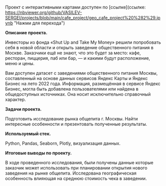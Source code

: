 Проект с интерактивными картами доступен по [ссылке](ссылке: https://nbviewer.org/github/VASILEV-SERGEI/projects/blob/main/cafe_project/geo_cafe_project%20%282%29.ipynb "Нажми для перехода")


**Описание проекта.**

Инвесторы из фонда «Shut Up and Take My Money» решили попробовать себя в новой области и открыть заведение общественного питания в Москве. Заказчики ещё не знают, что это будет за место: кафе, ресторан, пиццерия, паб или бар, — и какими будут расположение, меню и цены.


Вам доступен датасет с заведениями общественного питания Москвы, составленный на основе данных сервисов Яндекс Карты и Яндекс Бизнес на лето 2022 года. Информация, размещённая в сервисе Яндекс Бизнес, могла быть добавлена пользователями или найдена в общедоступных источниках. Она носит исключительно справочный характер.


**Задачи проекта.**

Подготовить исследование рынка общепита г. Москвы. Найти интересные особенности и презентовать полученные результаты. 


**Используемый стек.**

Python, Pandas, Seaborn, Plotly, визуализация данных.

**Итоговые выводы по проекту.**

В ходе проведенного исследования, были получены данные которые заказчик может использовать при планировании открытия нового заведения на рынке общепита. Исследована географическая особенность влияющая на среднюю стоимость чека в заведении. 


